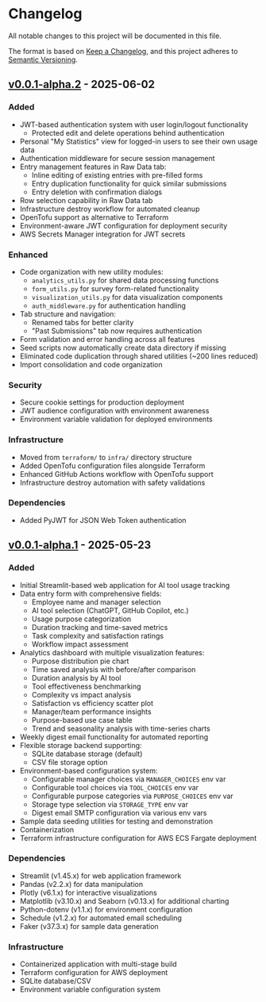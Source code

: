 # Changelog

All notable changes to this project will be documented in this file.

The format is based on [Keep a Changelog](https://keepachangelog.com/en/1.1.0/),
and this project adheres to [Semantic Versioning](https://semver.org/spec/v2.0.0.html).

## [v0.0.1-alpha.2] - 2025-06-02

### Added
- JWT-based authentication system with user login/logout functionality
  - Protected edit and delete operations behind authentication
- Personal "My Statistics" view for logged-in users to see their own usage data
- Authentication middleware for secure session management
- Entry management features in Raw Data tab:
  - Inline editing of existing entries with pre-filled forms
  - Entry duplication functionality for quick similar submissions
  - Entry deletion with confirmation dialogs
- Row selection capability in Raw Data tab
- Infrastructure destroy workflow for automated cleanup
- OpenTofu support as alternative to Terraform
- Environment-aware JWT configuration for deployment security
- AWS Secrets Manager integration for JWT secrets

### Enhanced
- Code organization with new utility modules:
  - `analytics_utils.py` for shared data processing functions
  - `form_utils.py` for survey form-related functionality
  - `visualization_utils.py` for data visualization components
  - `auth_middleware.py` for authentication handling
- Tab structure and navigation:
  - Renamed tabs for better clarity
  - "Past Submissions" tab now requires authentication
- Form validation and error handling across all features
- Seed scripts now automatically create data directory if missing
- Eliminated code duplication through shared utilities (~200 lines reduced)
- Import consolidation and code organization

### Security
- Secure cookie settings for production deployment
- JWT audience configuration with environment awareness
- Environment variable validation for deployed environments

### Infrastructure
- Moved from `terraform/` to `infra/` directory structure
- Added OpenTofu configuration files alongside Terraform
- Enhanced GitHub Actions workflow with OpenTofu support
- Infrastructure destroy automation with safety validations

### Dependencies
- Added PyJWT for JSON Web Token authentication

## [v0.0.1-alpha.1] - 2025-05-23

### Added
- Initial Streamlit-based web application for AI tool usage tracking
- Data entry form with comprehensive fields:
  - Employee name and manager selection
  - AI tool selection (ChatGPT, GitHub Copilot, etc.)
  - Usage purpose categorization
  - Duration tracking and time-saved metrics
  - Task complexity and satisfaction ratings
  - Workflow impact assessment
- Analytics dashboard with multiple visualization features:
  - Purpose distribution pie chart
  - Time saved analysis with before/after comparison
  - Duration analysis by AI tool
  - Tool effectiveness benchmarking
  - Complexity vs impact analysis
  - Satisfaction vs efficiency scatter plot
  - Manager/team performance insights
  - Purpose-based use case table
  - Trend and seasonality analysis with time-series charts
- Weekly digest email functionality for automated reporting
- Flexible storage backend supporting:
  - SQLite database storage (default)
  - CSV file storage option
- Environment-based configuration system:
  - Configurable manager choices via `MANAGER_CHOICES` env var
  - Configurable tool choices via `TOOL_CHOICES` env var
  - Configurable purpose categories via `PURPOSE_CHOICES` env var
  - Storage type selection via `STORAGE_TYPE` env var
  - Digest email SMTP configuration via various env vars
- Sample data seeding utilities for testing and demonstration
- Containerization
- Terraform infrastructure configuration for AWS ECS Fargate deployment

### Dependencies
- Streamlit (v1.45.x) for web application framework
- Pandas (v2.2.x) for data manipulation
- Plotly (v6.1.x) for interactive visualizations
- Matplotlib (v3.10.x) and Seaborn (v0.13.x) for additional charting
- Python-dotenv (v1.1.x) for environment configuration
- Schedule (v1.2.x) for automated email scheduling
- Faker (v37.3.x) for sample data generation

### Infrastructure
- Containerized application with multi-stage build
- Terraform configuration for AWS deployment
- SQLite database/CSV
- Environment variable configuration system

[v0.0.1-alpha.2]: https://github.com/suhailskhan/ai-usage-log/releases/tag/v0.0.1-alpha.2
[v0.0.1-alpha.1]: https://github.com/suhailskhan/ai-usage-log/releases/tag/v0.0.1-alpha.1
